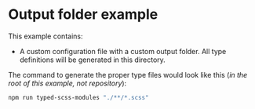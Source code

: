 # Output folder example

This example contains:

- A custom configuration file with a custom output folder. All type definitions will be generated in this directory.

The command to generate the proper type files would look like this (_in the root of this example, not repository_):

```bash
npm run typed-scss-modules "./**/*.scss"
```
